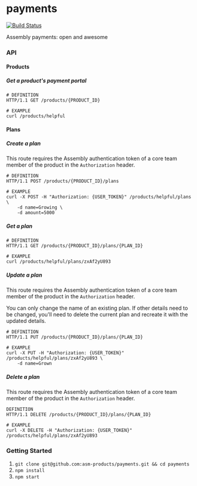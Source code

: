 payments
========

[![Build Status](https://travis-ci.org/asm-products/payments.svg)](https://travis-ci.org/asm-products/payments)

Assembly payments: open and awesome

### API

#### Products

##### Get a product's payment portal

```
# DEFINITION
HTTP/1.1 GET /products/{PRODUCT_ID}

# EXAMPLE
curl /products/helpful
```

#### Plans

##### Create a plan

This route requires the Assembly authentication token of a core team member of the product in the `Authorization` header.

```
# DEFINITION
HTTP/1.1 POST /products/{PRODUCT_ID}/plans

# EXAMPLE
curl -X POST -H "Authorization: {USER_TOKEN}" /products/helpful/plans \
    -d name=Growing \
    -d amount=5000
```

##### Get a plan

```
# DEFINITION
HTTP/1.1 GET /products/{PRODUCT_ID}/plans/{PLAN_ID}

# EXAMPLE
curl /products/helpful/plans/zxAf2yU893
```

##### Update a plan

This route requires the Assembly authentication token of a core team member of the product in the `Authorization` header.

You can only change the name of an existing plan. If other details need to be changed, you'll need to delete the current plan and recreate it with the updated details.

```
# DEFINITION
HTTP/1.1 PUT /products/{PRODUCT_ID}/plans/{PLAN_ID}

# EXAMPLE
curl -X PUT -H "Authorization: {USER_TOKEN}" /products/helpful/plans/zxAf2yU893 \
    -d name=Grown
```

##### Delete a plan

This route requires the Assembly authentication token of a core team member of the product in the `Authorization` header.

```
DEFINITION
HTTP/1.1 DELETE /products/{PRODUCT_ID}/plans/{PLAN_ID}

# EXAMPLE
curl -X DELETE -H "Authorization: {USER_TOKEN}" /products/helpful/plans/zxAf2yU893
```


### Getting Started

1. `git clone git@github.com:asm-products/payments.git && cd payments`
2. `npm install`
3. `npm start`
